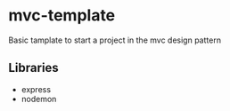 # mvc-template

Basic tamplate to start a project in the mvc design pattern

## Libraries

- express
- nodemon
